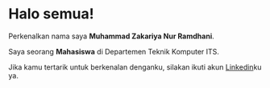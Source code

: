 # Halo semua! 

Perkenalkan nama saya **Muhammad Zakariya Nur Ramdhani**.

Saya seorang **Mahasiswa** di Departemen Teknik Komputer ITS.

Jika kamu tertarik untuk berkenalan denganku, silakan ikuti akun [Linkedin](https://www.linkedin.com/in/dhanizakariya/)ku ya.
